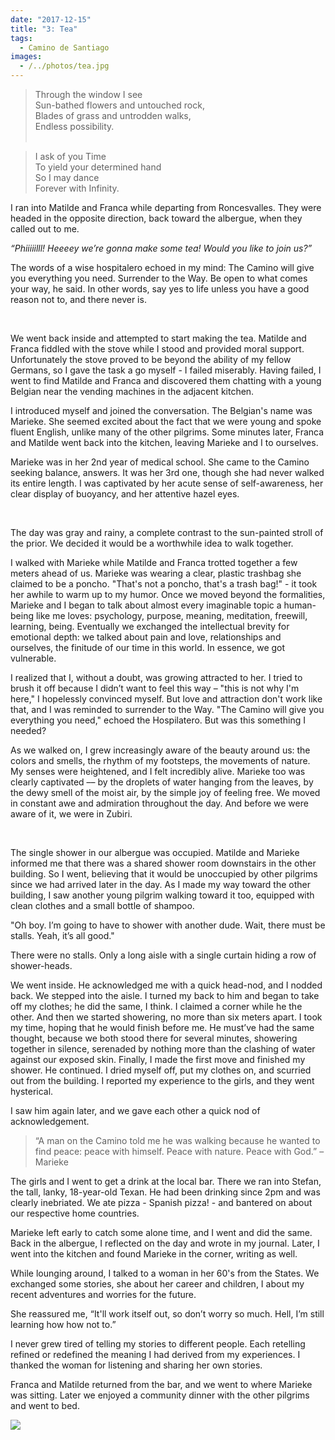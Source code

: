 ```yaml
---
date: "2017-12-15"
title: "3: Tea"
tags: 
  - Camino de Santiago
images:
  - /../photos/tea.jpg
---
```


>Through the window I see <br>
>Sun-bathed flowers and untouched rock,<br>
>Blades of grass and untrodden walks,<br>
>Endless possibility.<br><br>

>I ask of you Time<br>
>To yield your determined hand<br>
>So I may dance<br>
>Forever with Infinity.

I ran into Matilde and Franca while departing from Roncesvalles. They were headed in the opposite direction, back toward the albergue, when they called out to me.

_“Phiiiiilll! Heeeey we’re gonna make some tea! Would you like to join us?”_

The words of a wise hospitalero echoed in my mind: The Camino will give you everything you need. Surrender to the Way. Be open to what comes your way, he said. In other words, say yes to life unless you have a good reason not to, and there never is.

<br>

We went back inside and attempted to start making the tea. Matilde and Franca fiddled with the stove while I stood and provided moral support. Unfortunately the stove proved to be beyond the ability of my fellow Germans, so I gave the task a go myself - I failed miserably. Having failed, I went to find Matilde and Franca and discovered them chatting with a young Belgian near the vending machines in the adjacent kitchen.

I introduced myself and joined the conversation. The Belgian's name was Marieke. She seemed excited about the fact that we were young and spoke fluent English, unlike many of the other pilgrims. Some minutes later, Franca and Matilde went back into the kitchen, leaving Marieke and I to ourselves.

Marieke was in her 2nd year of medical school. She came to the Camino seeking balance, answers. It was her 3rd one, though she had never walked its entire length. I was captivated by her acute sense of self-awareness, her clear display of buoyancy, and her attentive hazel eyes.

<br>

The day was gray and rainy, a complete contrast to the sun-painted stroll of the prior. We decided it would be a worthwhile idea to walk together.

I walked with Marieke while Matilde and Franca trotted together a few meters ahead of us. Marieke was wearing a clear, plastic trashbag she claimed to be a poncho. "That's not a poncho, that's a trash bag!" - it took her awhile to warm up to my humor. Once we moved beyond the formalities, Marieke and I began to talk about almost every imaginable topic a human-being like me loves: psychology, purpose, meaning, meditation, freewill, learning, being. Eventually we exchanged the intellectual brevity for emotional depth: we talked about pain and love, relationships and ourselves, the finitude of our time in this world. In essence, we got vulnerable.

I realized that I, without a doubt, was growing attracted to her. I tried to brush it off because I didn’t want to feel this way – "this is not why I'm here," I hopelessly convinced myself. But love and attraction don't work like that, and I was reminded to surrender to the Way. "The Camino will give you everything you need," echoed the Hospilatero. But was this something I needed?

As we walked on, I grew increasingly aware of the beauty around us: the colors and smells, the rhythm of my footsteps, the movements of nature. My senses were heightened, and I felt incredibly alive. Marieke too was clearly captivated –– by the droplets of water hanging from the leaves, by the dewy smell of the moist air, by the simple joy of feeling free. We moved in constant awe and admiration throughout the day. And before we were aware of it, we were in Zubiri.

<br>

The single shower in our albergue was occupied. Matilde and Marieke informed me that there was a shared shower room downstairs in the other building. So I went, believing that it would be unoccupied by other pilgrims since we had arrived later in the day. As I made my way toward the other building, I saw another young pilgrim walking toward it too, equipped with clean clothes and a small bottle of shampoo.

"Oh boy. I’m going to have to shower with another dude. Wait, there must be stalls. Yeah, it’s all good."

There were no stalls. Only a long aisle with a single curtain hiding a row of shower-heads.

We went inside. He acknowledged me with a quick head-nod, and I nodded back. We stepped into the aisle. I turned my back to him and began to take off my clothes; he did the same, I think. I claimed a corner while he the other. And then we started showering, no more than six meters apart. I took my time, hoping that he would finish before me. He must’ve had the same thought, because we both stood there for several minutes, showering together in silence, serenaded by nothing more than the clashing of water against our exposed skin. Finally, I made the first move and finished my shower. He continued. I dried myself off, put my clothes on, and scurried out from the building. I reported my experience to the girls, and they went hysterical.

I saw him again later, and we gave each other a quick nod of acknowledgement.

> “A man on the Camino told me he was walking because he wanted to find peace: peace with himself. Peace with nature. Peace with God.” – Marieke

The girls and I went to get a drink at the local bar. There we ran into Stefan, the tall, lanky, 18-year-old Texan. He had been drinking since 2pm and was clearly inebriated. We ate pizza - Spanish pizza! - and bantered on about our respective home countries.

Marieke left early to catch some alone time, and I went and did the same. Back in the albergue, I reflected on the day and wrote in my journal. Later, I went into the kitchen and found Marieke in the corner, writing as well.

While lounging around, I talked to a woman in her 60's from the States. We exchanged some stories, she about her career and children, I about my recent adventures and worries for the future.

She reassured me, “It'll work itself out, so don’t worry so much. Hell, I’m still learning how how not to.”

I never grew tired of telling my stories to different people. Each retelling refined or redefined the meaning I had derived from my experiences. I thanked the woman for listening and sharing her own stories.

Franca and Matilde returned from the bar, and we went to where Marieke was sitting. Later we enjoyed a community dinner with the other pilgrims and went to bed. 

![](/../photos/tea.jpg)